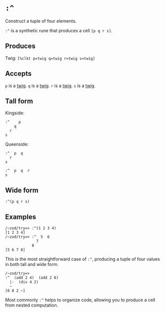 `:^`
====

Construct a tuple of four elements.


`:^` is a synthetic rune that produces a cell `[p q r s]`.

Produces
--------

Twig: `[%clkt p=twig q=twig r=twig s=twig]`

Accepts
-------

`p` is a [twig](). `q` is a [twig](). `r` is a [twig](). `s` is a
[twig]().

Tall form
---------

Kingside:

    :^    p
        q
      r
    s

Queenside:

    :^  p  q
      r
    s

    :^  p  q  r  
    s

Wide form
---------

    :^(p q r s)

Examples
--------

    /~zod/try=> :^(1 2 3 4)
    [1 2 3 4]
    /~zod/try=> :^  5  6
                  7
                8
    [5 6 7 8]

This is the most straightforward case of `:^`, producing a tuple of four
values in both tall and wide form.

    /~zod/try=> 
    :^  (add 2 4)  (add 2 6)
      |-  (div 4 2)
      ~
    [6 8 2 ~]

Most commonly `:^` helps to organize code, allowing you to produce a
cell from nested computation.
